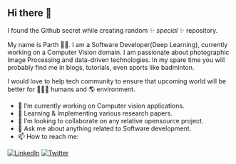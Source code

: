 ## Hi there 👋
I found the Github secret while creating random ✨ _special_ ✨ repository. 

My name is Parth 👨‍💻. I am a Software Developer(Deep Learning), currently working on a Computer Vision domain. I am passionate about photographic Image Processing and data-driven technologies. In my spare time you will probably find me in blogs, tutorials, even sports like badminton.

I would love to help tech community to ensure that upcoming world will be better for 👨‍👩‍👦 humans and 🌎 environment. 

- 🔭 I’m currently working on Computer vision applications.
- 🌱 Learning & Implementing various research papers.
- 🤝 I’m looking to collaborate on any relative opensource project.
- 💬 Ask me about anything related to Software development.
- 📫 How to reach me: 
<p align="left">
  <a href="https://www.linkedin.com/in/parthsankhavara/"><img src="https://img.shields.io/badge/LinkedIn--_.svg?style=social&logo=linkedin" alt="LinkedIn"></a></a>
  <a href="https://twitter.com/parthbs_"><img src="https://img.shields.io/badge/Twitter--_.svg?style=social&logo=twitter" alt="Twitter"></a>
</p>
